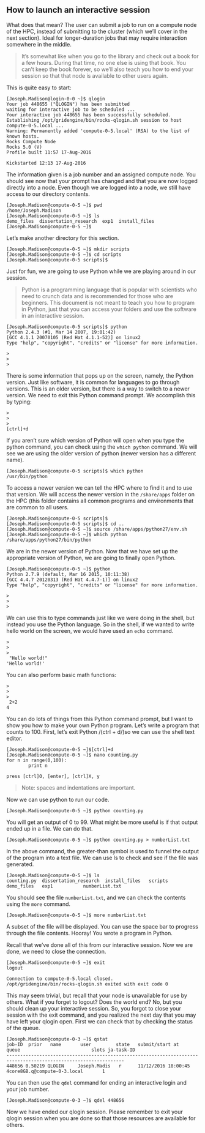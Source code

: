 ## How to launch an interactive session

What does that mean? The user can submit a job to run on a compute node of the HPC, instead of submitting to the cluster \(which we’ll cover in the next section\). Ideal for longer-duration jobs that may require interaction somewhere in the middle.

> It’s somewhat like when you go to the library and check out a book for a few hours. During that time, no one else is using that book. You can’t keep the book forever, so we’ll also teach you how to end your session so that that node is available to other users again.

This is quite easy to start:

```
[Joseph.Madison@login-0-0 ~]$ qlogin
Your job 448655 ("QLOGIN") has been submitted
waiting for interactive job to be scheduled ...
Your interactive job 448655 has been successfully scheduled.
Establishing /opt/gridengine/bin/rocks-qlogin.sh session to host compute-0-5.local ...
Warning: Permanently added 'compute-0-5.local' (RSA) to the list of known hosts.
Rocks Compute Node
Rocks 5.0 (V)
Profile built 11:57 17-Aug-2016

Kickstarted 12:13 17-Aug-2016
```

The information given is a job number and an assigned compute node. You should see now that your prompt has changed and that you are now logged directly into a node. Even though we are logged into a node, we still have access to our directory contents.

```
[Joseph.Madison@compute-0-5 ~]$ pwd
/home/Joseph.Madison
[Joseph.Madison@compute-0-5 ~]$ ls
demo_files  dissertation_research  exp1  install_files
[Joseph.Madison@compute-0-5 ~]$ 
```

Let’s make another directory for this section.

```
[Joseph.Madison@compute-0-5 ~]$ mkdir scripts
[Joseph.Madison@compute-0-5 ~]$ cd scripts
[Joseph.Madison@compute-0-5 scripts]$ 
```

Just for fun, we are going to use Python while we are playing around in our session.

> Python is a programming language that is popular with scientists who need to crunch data and is recommended for those who are beginners. This document is not meant to teach you how to program in Python, just that you can access your folders and use the software in an interactive session.

```
[Joseph.Madison@compute-0-5 scripts]$ python
Python 2.4.3 (#1, Mar 14 2007, 19:01:42) 
[GCC 4.1.1 20070105 (Red Hat 4.1.1-52)] on linux2
Type "help", "copyright", "credits" or "license" for more information.

>
>
>
```

There is some information that pops up on the screen, namely, the Python version. Just like software, it is common for languages to go through versions. This is an older version, but there is a way to switch to a newer version. We need to exit this Python command prompt. We accomplish this by typing:

```
>
>
>
[ctrl]+d    
```

If you aren’t sure which version of Python will open when you type the python command, you can check using the `which python` command. We will see we are using the older version of python \(newer version has a different name\).

```
[Joseph.Madison@compute-0-5 scripts]$ which python
/usr/bin/python
```

To access a newer version we can tell the HPC where to find it and to use that version. We will access the newer version in the `/share/apps` folder on the HPC \(this folder contains all common programs and environments that are common to all users.

```
[Joseph.Madison@compute-0-5 scripts]$ 
[Joseph.Madison@compute-0-5 scripts]$ cd ..
[Joseph.Madison@compute-0-5 ~]$ source /share/apps/python27/env.sh
[Joseph.Madison@compute-0-5 ~]$ which python
/share/apps/python27/bin/python
```

We are in the newer version of Python. Now that we have set up the appropriate version of Python, we are going to finally open Python.

```
[Joseph.Madison@compute-0-5 ~]$ python
Python 2.7.9 (default, Mar 16 2015, 10:11:38) 
[GCC 4.4.7 20120313 (Red Hat 4.4.7-1)] on linux2
Type "help", "copyright", "credits" or "license" for more information.

>
>
>
```

We can use this to type commands just like we were doing in the shell, but instead you use the Python language. So in the shell, if we wanted to write hello world on the screen, we would have used an `echo` command.

```
>
>
>
 "Hello world!"
'Hello world!'
```

You can also perform basic math functions:

```
>
>
>
 2+2
4
```

You can do lots of things from this Python command prompt, but I want to show you how to make your own Python program. Let’s write a program that counts to 100. First, let’s exit Python /(ctrl + d/)so we can use the shell text editor.

```
[Joseph.Madison@compute-0-5 ~]$[ctrl]+d 
[Joseph.Madison@compute-0-5 ~]$ nano counting.py
for n in range(0,100):
		print n

press [ctrl]O, [enter], [ctrl]X, y
```

> Note: spaces and indentations are important.

Now we can use python to run our code.

```
[Joseph.Madison@compute-0-5 ~]$ python counting.py
```

You will get an output of 0 to 99. What might be more useful is if that output ended up in a file. We can do that.

```
[Joseph.Madison@compute-0-5 ~]$ python counting.py > numberList.txt
```

In the above command, the greater-than symbol is used to funnel the output of the program into a text file. We can use ls to check and see if the file was generated.

```
[Joseph.Madison@compute-0-5 ~]$ ls
counting.py  dissertation_research  install_files   scripts
demo_files   exp1		    numberList.txt
```

You should see the file `numberList.txt`, and we can check the contents using the `more` command.

```
[Joseph.Madison@compute-0-5 ~]$ more numberList.txt
```

A subset of the file will be displayed. You can use the space bar to progress through the file contents. Hooray! You wrote a program in Python.

Recall that we’ve done all of this from our interactive session. Now we are done, we need to close the connection.

```
[Joseph.Madison@compute-0-5 ~]$ exit
logout

Connection to compute-0-5.local closed.
/opt/gridengine/bin/rocks-qlogin.sh exited with exit code 0
```

This may seem trivial, but recall that your node is unavailable for use by others. What if you forget to logout? Does the world end? No, but you should clean up your interactive session. So, you forgot to close your session with the exit command, and you realized the next day that you may have left your qlogin open. First we can check that by checking the status of the queue.

```
[Joseph.Madison@compute-0-3 ~]$ qstat
job-ID  prior   name       user         state   submit/start at     	queue                          slots ja-task-ID 
-----------------------------------------------------------------------------------------------------------------
448656 0.50219 QLOGIN     Joseph.Madis   r      11/12/2016 18:00:45 	4core8GB.q@compute-0-3.local       1  
```

You can then use the `qdel` command for ending an interactive login and your job number.

```
[Joseph.Madison@compute-0-3 ~]$ qdel 448656
```

Now we have ended our qlogin session. Please remember to exit your qlogin session when you are done so that those resources are available for others.



